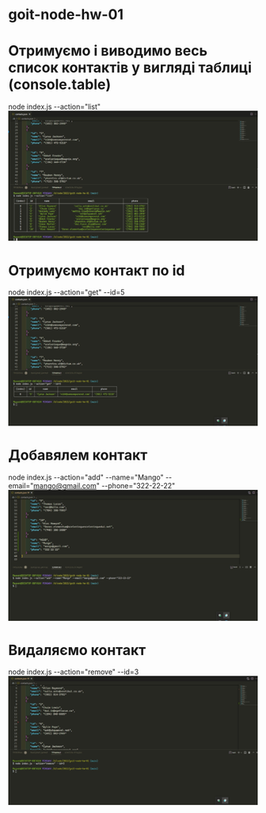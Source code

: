 # goit-node-hw-01

# Отримуємо і виводимо весь список контактів у вигляді таблиці (console.table)

node index.js --action="list" ![list](./assets/listContacts.jpg)

# Отримуємо контакт по id

node index.js --action="get" --id=5 ![get](./assets/contactById.jpg)

# Добавялем контакт

node index.js --action="add" --name="Mango" --email="mango@gmail.com"
--phone="322-22-22" ![add](./assets/contactAdd.jpg)

# Видаляємо контакт

node index.js --action="remove" --id=3 ![remove](./assets/contactRemove.jpg)
